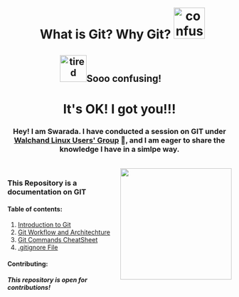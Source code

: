 <div align="center">
  <h1>
    &nbsp; What is Git? Why Git?
    <img
      src="https://res.cloudinary.com/dduur8qoo/image/upload/v1685298759/confused_qbhzjw.gif"
      alt="confused"
      height="70"
    />
  </h1>

  <h2>
    <img
      src="https://res.cloudinary.com/dduur8qoo/image/upload/v1685299127/sodone_w12kdl.gif"
      alt="tired"
      height="60"
    />Sooo confusing! &nbsp; &nbsp; &nbsp; &nbsp;
  </h2>

  <h1>It's OK! I got you!!! <br /></h1>
  <h3>
    Hey! I am Swarada. I have conducted a session on GIT under
    <a href="https://github.com/Walchand-Linux-Users-Group" target="__blank"
      >Walchand Linux Users' Group</a
    >
    🐧, and I am eager to share the knowledge I have in a simlpe way.
  </h3>

  <br />

</div>

<img src="https://res.cloudinary.com/dduur8qoo/image/upload/v1683522879/git_pjie4r.png" align="right" height="250"/>

### This Repository is a documentation on GIT

#### Table of contents:

1. <a href="">Introduction to Git</a>
2. <a href="https://github.com/swarraaa/GIT/blob/main/Core.md">Git Workflow and Architechture</a>
3. <a href="https://github.com/swarraaa/GIT/blob/main/Commands.md">Git Commands CheatSheet</a>
4. <a href="https://github.com/swarraaa/GIT/blob/main/GitIgnore.md">.gitignore File</a>

#### Contributing:

##### This repository is open for contributions!
